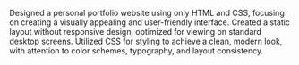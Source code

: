 Designed a personal portfolio website using only HTML and CSS, focusing on creating a visually appealing and user-friendly interface.
Created a static layout without responsive design, optimized for viewing on standard desktop screens.
Utilized CSS for styling to achieve a clean, modern look, with attention to color schemes, typography, and layout consistency.
